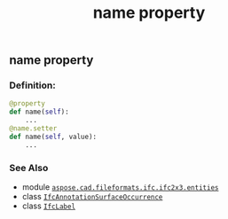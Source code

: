 ﻿---
title: name property
second_title: Aspose.CAD for Python via .NET API References
description: 
type: docs
weight: 70
url: /python-net/aspose.cad.fileformats.ifc.ifc2x3.entities/ifcannotationsurfaceoccurrence/name/
is_root: false
---

## name property

### Definition:
```python
@property
def name(self):
    ...
@name.setter
def name(self, value):
    ...
```

### See Also
* module [`aspose.cad.fileformats.ifc.ifc2x3.entities`](../../)
* class [`IfcAnnotationSurfaceOccurrence`](/cad/python-net/aspose.cad.fileformats.ifc.ifc2x3.entities/ifcannotationsurfaceoccurrence)
* class [`IfcLabel`](/cad/python-net/aspose.cad.fileformats.ifc.ifc2x3.types/ifclabel)
